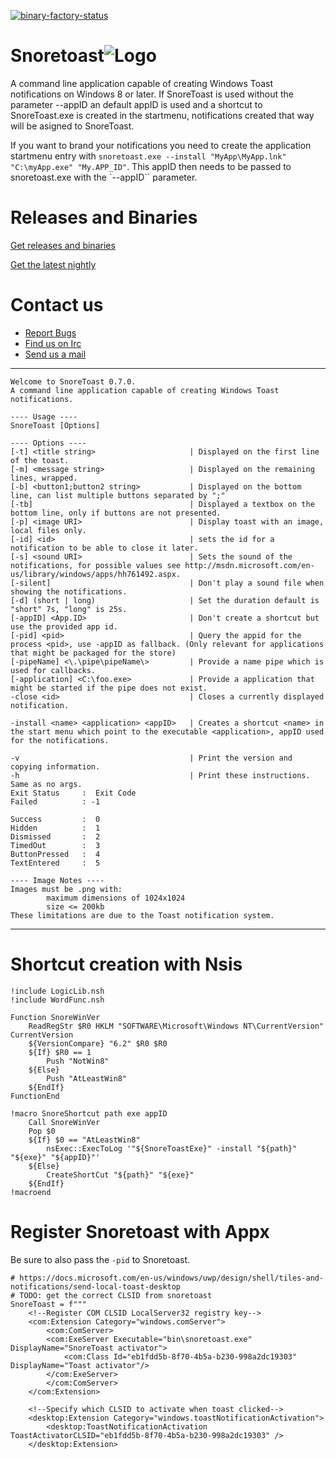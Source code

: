 [![binary-factory-status](https://binary-factory.kde.org/job/SnoreToast_Nightly_win64/badge/icon)](https://binary-factory.kde.org/job/SnoreToast_Nightly_win64)


Snoretoast![Logo](data/96-96-snoretoast.png)
==========
A command line application capable of creating Windows Toast notifications on Windows 8 or later.
If SnoreToast is used without the parameter --appID an default appID is used and a shortcut to SnoreToast.exe is created in the startmenu, notifications created that way will be asigned to SnoreToast.

If you want to brand your notifications you need to create the application startmenu entry with `snoretoast.exe --install "MyApp\MyApp.lnk" "C:\myApp.exe" "My.APP_ID"`.
This appID then needs to be passed to snoretoast.exe with the `--appID`` parameter.

# Releases and Binaries
[Get releases and binaries](https://download.kde.org/stable/snoretoast/)

[Get the latest nightly](https://binary-factory.kde.org/job/SnoreToast_Nightly_win64)

# Contact us
- [Report Bugs](https://bugs.kde.org/enter_bug.cgi?product=Snoretoast)
- [Find us on Irc](https://web.libera.chat/?channels=#kde-windows)
- [Send us a mail](mailto:kde-windows@kde.org)

----------------------------------------------------------
```
Welcome to SnoreToast 0.7.0.
A command line application capable of creating Windows Toast notifications.

---- Usage ----
SnoreToast [Options]

---- Options ----
[-t] <title string>                     | Displayed on the first line of the toast.
[-m] <message string>                   | Displayed on the remaining lines, wrapped.
[-b] <button1;button2 string>           | Displayed on the bottom line, can list multiple buttons separated by ";"
[-tb]                                   | Displayed a textbox on the bottom line, only if buttons are not presented.
[-p] <image URI>                        | Display toast with an image, local files only.
[-id] <id>                              | sets the id for a notification to be able to close it later.
[-s] <sound URI>                        | Sets the sound of the notifications, for possible values see http://msdn.microsoft.com/en-us/library/windows/apps/hh761492.aspx.
[-silent]                               | Don't play a sound file when showing the notifications.
[-d] (short | long)                     | Set the duration default is "short" 7s, "long" is 25s.
[-appID] <App.ID>                       | Don't create a shortcut but use the provided app id.
[-pid] <pid>                            | Query the appid for the process <pid>, use -appID as fallback. (Only relevant for applications that might be packaged for the store)
[-pipeName] <\.\pipe\pipeName\>         | Provide a name pipe which is used for callbacks.
[-application] <C:\foo.exe>             | Provide a application that might be started if the pipe does not exist.
-close <id>                             | Closes a currently displayed notification.

-install <name> <application> <appID>   | Creates a shortcut <name> in the start menu which point to the executable <application>, appID used for the notifications.

-v                                      | Print the version and copying information.
-h                                      | Print these instructions. Same as no args.
Exit Status     :  Exit Code
Failed          : -1

Success         :  0
Hidden          :  1
Dismissed       :  2
TimedOut        :  3
ButtonPressed   :  4
TextEntered     :  5

---- Image Notes ----
Images must be .png with:
        maximum dimensions of 1024x1024
        size <= 200kb
These limitations are due to the Toast notification system.
```
----------------------------------------------------------

# Shortcut creation with Nsis
```
!include LogicLib.nsh
!include WordFunc.nsh

Function SnoreWinVer
    ReadRegStr $R0 HKLM "SOFTWARE\Microsoft\Windows NT\CurrentVersion" CurrentVersion
    ${VersionCompare} "6.2" $R0 $R0
    ${If} $R0 == 1
        Push "NotWin8"
    ${Else}
        Push "AtLeastWin8"
    ${EndIf}
FunctionEnd

!macro SnoreShortcut path exe appID
    Call SnoreWinVer
    Pop $0
    ${If} $0 == "AtLeastWin8"
        nsExec::ExecToLog '"${SnoreToastExe}" -install "${path}" "${exe}" "${appID}"'
    ${Else}
        CreateShortCut "${path}" "${exe}"
    ${EndIf}
!macroend

```

# Register Snoretoast with Appx
Be sure to also pass the `-pid` to Snoretoast.
```
# https://docs.microsoft.com/en-us/windows/uwp/design/shell/tiles-and-notifications/send-local-toast-desktop
# TODO: get the correct CLSID from snoretoast
SnoreToast = f"""
    <!--Register COM CLSID LocalServer32 registry key-->
    <com:Extension Category="windows.comServer">
        <com:ComServer>
        <com:ExeServer Executable="bin\snoretoast.exe" DisplayName="SnoreToast activator">
            <com:Class Id="eb1fdd5b-8f70-4b5a-b230-998a2dc19303" DisplayName="Toast activator"/>
        </com:ExeServer>
        </com:ComServer>
    </com:Extension>

    <!--Specify which CLSID to activate when toast clicked-->
    <desktop:Extension Category="windows.toastNotificationActivation">
        <desktop:ToastNotificationActivation ToastActivatorCLSID="eb1fdd5b-8f70-4b5a-b230-998a2dc19303" />
    </desktop:Extension>
```
